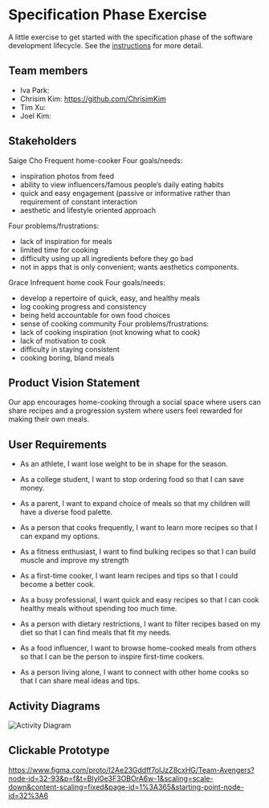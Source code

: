 # Specification Phase Exercise

A little exercise to get started with the specification phase of the software development lifecycle. See the [instructions](instructions.md) for more detail.

## Team members

- Iva Park:
- Chrisim Kim: https://github.com/ChrisimKim
- Tim Xu:
- Joel Kim:

## Stakeholders

Saige Cho
Frequent home-cooker
Four goals/needs:

- inspiration photos from feed
- ability to view influencers/famous people’s daily eating habits
- quick and easy engagement (passive or informative rather than requirement of constant interaction
- aesthetic and lifestyle oriented approach

Four problems/frustrations:

- lack of inspiration for meals
- limited time for cooking
- difficulty using up all ingredients before they go bad
- not in apps that is only convenient; wants aesthetics components.

Grace
Infrequent home cook
Four goals/needs:

- develop a repertoire of quick, easy, and healthy meals
- log cooking progress and consistency
- being held accountable for own food choices
- sense of cooking community
  Four problems/frustrations:
- lack of cooking inspiration (not knowing what to cook)
- lack of motivation to cook
- difficulty in staying consistent
- cooking boring, bland meals

## Product Vision Statement

Our app encourages home-cooking through a social space where users can share recipes and a progression system where users feel rewarded for making their own meals.

## User Requirements

- As an athlete, I want lose weight to be in shape for the season.

- As a college student, I want to stop ordering food so that I can save money.

- As a parent, I want to expand choice of meals so that my children will have a diverse food palette.

- As a person that cooks frequently, I want to learn more recipes so that I can expand my options.

- As a fitness enthusiast, I want to find bulking recipes so that I can build muscle and improve my strength

- As a first-time cooker, I want learn recipes and tips so that I could become a better cook.

- As a busy professional, I want quick and easy recipes so that I can cook healthy meals without spending too much time.

- As a person with dietary restrictions, I want to filter recipes based on my diet so that I can find meals that fit my needs.

- As a food influencer, I want to browse home-cooked meals from others so that I can be the person to inspire first-time cookers.

- As a person living alone, I want to connect with other home cooks so that I can share meal ideas and tips.

## Activity Diagrams

![Activity Diagram](images/Groupe.png)

## Clickable Prototype

https://www.figma.com/proto/I2Ae23Gddff7oIJzZ8cxHG/Team-Avengers?node-id=32-93&p=f&t=BIyI0e3F3OBOrA6w-1&scaling=scale-down&content-scaling=fixed&page-id=1%3A365&starting-point-node-id=32%3A6
